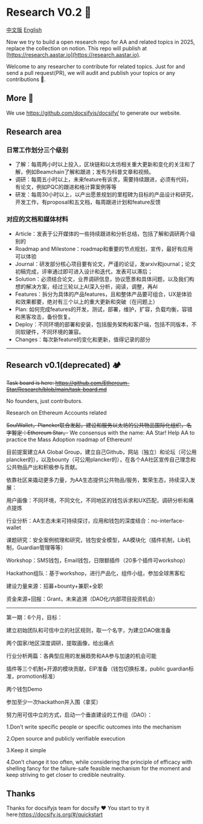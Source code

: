 # Research V0.2 :rocket:

[中文版](README_CN.md) [English](README.md)

Now we try to build a open research repo for AA and related topics in 2025,
replace the collection on notion. This repo will publish at
[https://research.aastar.io](https://research.aastar.io).

Welcome to any researcher to contribute for related topics. Just for and send a
pull request(PR), we will audit and publish your topics or any contributions
:carrot:.

## More :closed_lock_with_key:

We use https://github.com/docsifyjs/docsify/ to generate our website.

## Research area

### 日常工作划分三个级别

- 了解：每周两小时以上投入，区块链和以太坊相关重大更新和变化的关注和了解，例如Beamchain了解和跟进；发布为科普文章和视频。
- 调研：每周五小时以上，未来feature有诉求，需要持续跟进，必须有代码，有论文，例如PQC的跟进和格计算案例等等
- 研发：每周30小时以上，以产出愿景规划的里程碑为目标的产品设计和研究，开发工作，有proposal和五文档，每周跟进计划和feature反馈

### 对应的文档和媒体材料

- Article：发表于公开媒体的一些持续跟进和分析总结，包括了解和调研两个级别的
- Roadmap and Milestone：roadmap和重要的节点规划，宣传，最好有应用可以体验
- Journal：研发部分核心项目要有论文，严谨的论证，发arxiv和journal；论文初稿完成，评审通过即可进入设计和迭代，发表可以滞后；
- Solution：必须结合论文，业界调研信息，协议愿景和具体问题，以及我们构想的解决方案，经过三轮以上AI深入分析，阅读，调整，再AI
- Features：拆分为具体的产品features，且和整体产品要可组合，UX是体验和效果都要，绝对有三个以上的重大更新和突破（在问题上）
- Plan:
  如何完成features的开发，测试，部署，维护，扩容，负载均衡，容错和黑客攻击，备份恢复。
- Deploy：不同环境的部署和安装，包括服务架构和客户端，包括不同版本，不同软硬件，不同环境的兼容。
- Changes：每次新feature的变化和更新，值得记录的部分

---

## Research v0.1(deprecated) :camping:

~~Task board is here:
https://github.com/Ethereum-Star/Research/blob/main/task-board.md~~

No founders, just contributors.

Research on Ethereum Accounts related

~~SoulWallet，Plancker联合发起，建设和服务以太坊的公共物品国际化组织，名字暂定：Ethereum
Star。~~ We consensus with the name: AA Star! Help AA to practice the Mass
Adoption roadmap of Ethereum!

目前提案建立AA Global
Group，建立自己Github，网站（独立）和论坛（可公用plancker的），以及bounty（可公用plancker的），在各个AA社区宣传自己理念和公共物品产出和积极参与贡献。

依靠社区来撬动更多力量，为AA生态提供公共物品/服务，繁荣生态，持续深入发展：

用户画像：不同环境，不同文化，不同地区的钱包诉求和UX匹配，调研分析和痛点提炼

行业分析：AA生态未来可持续探讨，应用和钱包的深度结合：no-interface-wallet

课题研究：安全案例梳理和研究，钱包安全模型，AA模块化（插件机制，Lib机制，Guardian管理等等）

Workshop：SMS钱包，Email钱包，日限额插件（20多个插件可workshop）

Hackathon组队：基于workshop，进行产品化，组件小组，参加全球黑客松

建设力量来源：招募+bounty+兼职+全职

资金来源+回报：Grant，未来追溯（DAO化/内部项目投资机会）

---

第一期：6个月，目标：

建立初始团队和可信中立的社区规则，取一个名字，为建立DAO做准备

两个国家/地区深度调研，提取画像，给出痛点

行业分析两篇：各典型应用的发展趋势和AA参与加速的机会可能

插件等三个机制+开源的模块贡献，EIP准备（钱包切换标准，public
guardian标准，promotion标准）

两个钱包Demo

参加至少一次hackathon并入围（拿奖）

努力用可信中立的方式，启动一个垂直建设的工作组（DAO）：

1.Don’t write specific people or specific outcomes into the mechanism

2.Open source and publicly verifiable execution

3.Keep it simple

4.Don’t change it too often, while considering the principle of efficacy with
shelling fancy for the failure-safe feasible mechanism for the moment and keep
striving to get closer to credible neutrality.

## Thanks

Thanks for docsifyjs team for docsify :heart: You start to try it
here:https://docsify.js.org/#/quickstart
